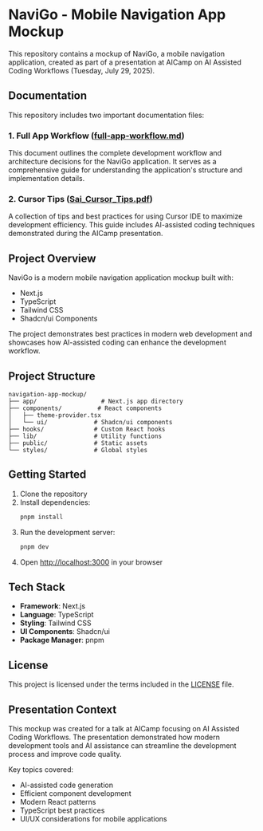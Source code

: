 # NaviGo - Mobile Navigation App Mockup

This repository contains a mockup of NaviGo, a mobile navigation application, created as part of a presentation at AICamp on AI Assisted Coding Workflows (Tuesday, July 29, 2025).

## Documentation

This repository includes two important documentation files:

### 1. Full App Workflow ([full-app-workflow.md](./full-app-workflow.md))
This document outlines the complete development workflow and architecture decisions for the NaviGo application. It serves as a comprehensive guide for understanding the application's structure and implementation details.

### 2. Cursor Tips ([Sai_Cursor_Tips.pdf](./Sai_Cursor_Tips.pdf))
A collection of tips and best practices for using Cursor IDE to maximize development efficiency. This guide includes AI-assisted coding techniques demonstrated during the AICamp presentation.

## Project Overview

NaviGo is a modern mobile navigation application mockup built with:
- Next.js
- TypeScript
- Tailwind CSS
- Shadcn/ui Components

The project demonstrates best practices in modern web development and showcases how AI-assisted coding can enhance the development workflow.

## Project Structure

```
navigation-app-mockup/
├── app/                  # Next.js app directory
├── components/          # React components
│   ├── theme-provider.tsx
│   └── ui/             # Shadcn/ui components
├── hooks/              # Custom React hooks
├── lib/                # Utility functions
├── public/             # Static assets
└── styles/             # Global styles
```



## Getting Started

1. Clone the repository
2. Install dependencies:
   ```bash
   pnpm install
   ```
3. Run the development server:
   ```bash
   pnpm dev
   ```
4. Open [http://localhost:3000](http://localhost:3000) in your browser

## Tech Stack

- **Framework**: Next.js
- **Language**: TypeScript
- **Styling**: Tailwind CSS
- **UI Components**: Shadcn/ui
- **Package Manager**: pnpm

## License

This project is licensed under the terms included in the [LICENSE](./LICENSE) file.

## Presentation Context

This mockup was created for a talk at AICamp focusing on AI Assisted Coding Workflows. The presentation demonstrated how modern development tools and AI assistance can streamline the development process and improve code quality.

Key topics covered:
- AI-assisted code generation
- Efficient component development
- Modern React patterns
- TypeScript best practices
- UI/UX considerations for mobile applications